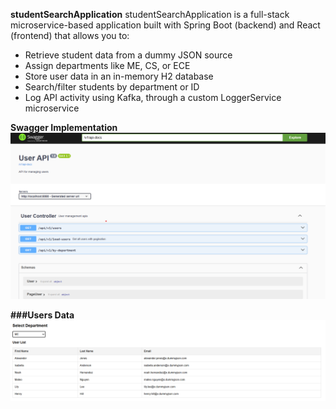 **studentSearchApplication**
studentSearchApplication is a full-stack microservice-based application built with Spring Boot (backend) and React (frontend) that allows you to:
- Retrieve student data from a dummy JSON source
- Assign departments like ME, CS, or ECE
- Store user data in an in-memory H2 database
- Search/filter students by department or ID
- Log API activity using Kafka, through a custom LoggerService microservice<br>

**Swagger Implementation**
![Swagger Screenshot](https://github.com/karank695/studentSearchApplication/blob/main/backend/studentsearch/src/main/resources/images/swagger.png?raw=true)

**###Users Data**
![Users Data](https://raw.githubusercontent.com/karank695/studentSearchApplication/main/frontend/studentsearch/src/assets/userDisplay.png)
  
  

